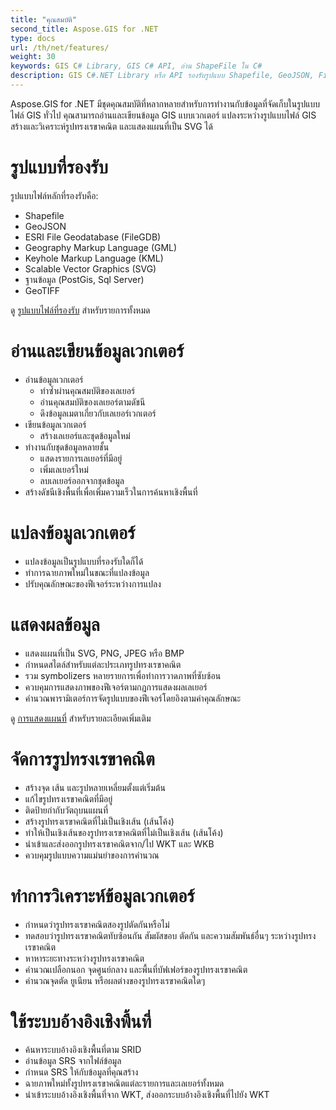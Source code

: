 ```yaml
---
title: "คุณสมบัติ"
second_title: Aspose.GIS for .NET
type: docs
url: /th/net/features/
weight: 30
keywords: GIS C# Library, GIS C# API, อ่าน ShapeFile ใน C#
description: GIS C#.NET Library หรือ API รองรับรูปแบบ Shapefile, GeoJSON, FileGDB, GML, KML, SVG, PostGis, Sql Server, GeoTIFF สามารถอ่าน เขียน แปลง และแสดงข้อมูลเวกเตอร์ ปรับเปลี่ยนรูปทรงเรขาคณิต ทำการวิเคราะห์ และค้นหาระบบอ้างอิงเชิงพื้นที่ตาม SRID
---
```


Aspose.GIS for .NET มีชุดคุณสมบัติที่หลากหลายสำหรับการทำงานกับข้อมูลที่จัดเก็บในรูปแบบไฟล์ GIS ทั่วไป คุณสามารถอ่านและเขียนข้อมูล GIS แบบเวกเตอร์ แปลงระหว่างรูปแบบไฟล์ GIS สร้างและวิเคราะห์รูปทรงเรขาคณิต และแสดงแผนที่เป็น SVG ได้
# **รูปแบบที่รองรับ**
รูปแบบไฟล์หลักที่รองรับคือ:

- Shapefile
- GeoJSON
- ESRI File Geodatabase (FileGDB)
- Geography Markup Language (GML)
- Keyhole Markup Language (KML)
- Scalable Vector Graphics (SVG)
- ฐานข้อมูล (PostGis, Sql Server)
- GeoTIFF

ดู [รูปแบบไฟล์ที่รองรับ](/gis/th/net/supported-file-formats/) สำหรับรายการทั้งหมด
# **อ่านและเขียนข้อมูลเวกเตอร์**
- อ่านข้อมูลเวกเตอร์
  - ทำซ้ำผ่านคุณสมบัติของเลเยอร์
  - อ่านคุณสมบัติของเลเยอร์ตามดัชนี
  - ดึงข้อมูลเมตาเกี่ยวกับเลเยอร์เวกเตอร์
- เขียนข้อมูลเวกเตอร์
  - สร้างเลเยอร์และชุดข้อมูลใหม่
- ทำงานกับชุดข้อมูลหลายชั้น
  - แสดงรายการเลเยอร์ที่มีอยู่
  - เพิ่มเลเยอร์ใหม่
  - ลบเลเยอร์ออกจากชุดข้อมูล
- สร้างดัชนีเชิงพื้นที่เพื่อเพิ่มความเร็วในการค้นหาเชิงพื้นที่
# **แปลงข้อมูลเวกเตอร์**
- แปลงข้อมูลเป็นรูปแบบที่รองรับใดก็ได้
- ทำการฉายภาพใหม่ในขณะที่แปลงข้อมูล
- ปรับคุณลักษณะของฟีเจอร์ระหว่างการแปลง
# **แสดงผลข้อมูล**
- แสดงแผนที่เป็น SVG, PNG, JPEG หรือ BMP
- กำหนดสไตล์สำหรับแต่ละประเภทรูปทรงเรขาคณิต
- รวม symbolizers หลายรายการเพื่อทำการวาดภาพที่ซับซ้อน
- ควบคุมการแสดงภาพของฟีเจอร์ตามกฎการแสดงผลเลเยอร์
- คำนวณพารามิเตอร์การจัดรูปแบบของฟีเจอร์โดยอิงตามค่าคุณลักษณะ

ดู [การแสดงแผนที่](/gis/th/net/map-rendering/) สำหรับรายละเอียดเพิ่มเติม
# **จัดการรูปทรงเรขาคณิต**
- สร้างจุด เส้น และรูปหลายเหลี่ยมตั้งแต่เริ่มต้น
- แก้ไขรูปทรงเรขาคณิตที่มีอยู่
- ติดป้ายกำกับวัตถุบนแผนที่
- สร้างรูปทรงเรขาคณิตที่ไม่เป็นเชิงเส้น (เส้นโค้ง)
- ทำให้เป็นเชิงเส้นของรูปทรงเรขาคณิตที่ไม่เป็นเชิงเส้น (เส้นโค้ง)
- นำเข้าและส่งออกรูปทรงเรขาคณิตจาก/ไป WKT และ WKB
- ควบคุมรูปแบบความแม่นยำของการคำนวณ
# **ทำการวิเคราะห์ข้อมูลเวกเตอร์**
- กำหนดว่ารูปทรงเรขาคณิตสองรูปตัดกันหรือไม่
- ทดสอบว่ารูปทรงเรขาคณิตทับซ้อนกัน สัมผัสขอบ ตัดกัน และความสัมพันธ์อื่นๆ ระหว่างรูปทรงเรขาคณิต
- หาหาระยะทางระหว่างรูปทรงเรขาคณิต
- คำนวณเปลือกนอก จุดศูนย์กลาง และพื้นที่บัฟเฟอร์ของรูปทรงเรขาคณิต
- คำนวณจุดตัด ยูเนียน หรือผลต่างของรูปทรงเรขาคณิตใดๆ
# **ใช้ระบบอ้างอิงเชิงพื้นที่**
- ค้นหาระบบอ้างอิงเชิงพื้นที่ตาม SRID
- อ่านข้อมูล SRS จากไฟล์ข้อมูล
- กำหนด SRS ให้กับข้อมูลที่คุณสร้าง
- ฉายภาพใหม่ทั้งรูปทรงเรขาคณิตแต่ละรายการและเลเยอร์ทั้งหมด
- นำเข้าระบบอ้างอิงเชิงพื้นที่จาก WKT, ส่งออกระบบอ้างอิงเชิงพื้นที่ไปยัง WKT
